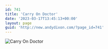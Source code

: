 ```yaml
---
id: 741
title: 'Carry On Doctor'
date: '2023-03-17T13:45:13+00:00'
layout: page
guid: 'http://new.andydixon.com/?page_id=741'
---
```


![Carry On Doctor](https://i0.wp.com/assets.g8x2.ldn.idrivee2-23.com/posters/Carry%20On%20Doctor%2001.jpg?w=1200&ssl=1 "Carry On Doctor")